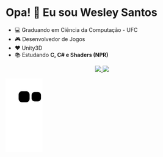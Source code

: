 # Opa! :call_me_hand: Eu sou Wesley Santos

- :computer: Graduando em Ciência da Computação - UFC
- :video_game: Desenvolvedor de Jogos
- :hearts: Unity3D
- :books: Estudando **C, C# e Shaders (NPR)**

<div align="center">
  <a href="https://github.com/wesleysotnas64">
  <img height="150em" src="https://github-readme-stats.vercel.app/api?username=wesleysotnas64&show_icons=true&theme=dark&include_all_commits=true&count_private=true"/>
  <img height="150em" src="https://github-readme-stats.vercel.app/api/top-langs/?username=wesleysotnas64&layout=compact&langs_count=7&theme=dark"/>
</div>
  
  ![Snake animation](https://github.com/wesleysotnas64/wesleysotnas64/blob/output/github-contribution-grid-snake.svg)


